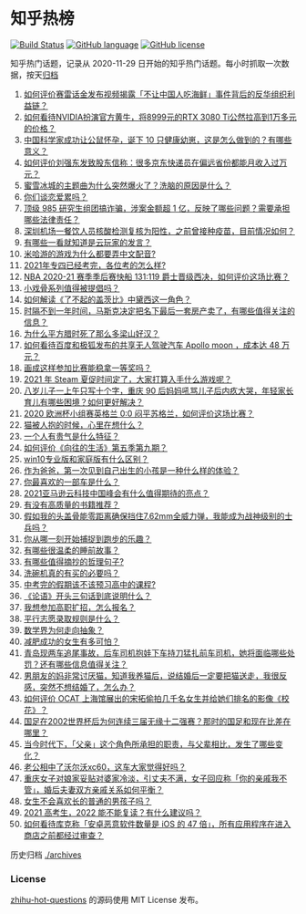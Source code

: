 # 知乎热榜
[![Build Status](https://github.com/ToWeLong/zhihu-hot-questions/workflows/CI/badge.svg)](https://github.com/ToWeLong/zhihu-hot-questions/actions)
[![GitHub language](https://img.shields.io/badge/language-golang-orange.svg)](https://golang.org/)
[![GitHub license](https://img.shields.io/github/license/ToWeLong/zhihu-hot-questions)](https://github.com/ToWeLong/zhihu-hot-questions/blob/main/LICENSE)

知乎热门话题，记录从 2020-11-29 日开始的知乎热门话题。每小时抓取一次数据，按天[归档](./archives)

<!-- BEGIN -->

1. [如何评价赛雷话金发布视频揭露「不让中国人吃海鲜」事件背后的反华组织利益链？](https://www.zhihu.com/question/465827983)
1. [如何看待NVIDIA扮演官方黄牛，将8999元的RTX 3080 Ti公然拉高到1万多元的价格？](https://www.zhihu.com/question/465351692)
1. [中国科学家成功让公鼠怀孕，诞下 10 只健康幼崽，这是怎么做到的？有哪些意义？](https://www.zhihu.com/question/465862552)
1. [如何评价刘强东发致股东信称：很多京东快递员在偏远省份都能月收入过万元？](https://www.zhihu.com/question/465738678)
1. [蜜雪冰城的主题曲为什么突然爆火了？洗脑的原因是什么？](https://www.zhihu.com/question/464996660)
1. [你们谈恋爱累吗？](https://www.zhihu.com/question/399471584)
1. [顶级 985 研究生组团搞诈骗，涉案金额超 1 亿，反映了哪些问题？需要承担哪些法律责任？](https://www.zhihu.com/question/465557339)
1. [深圳机场一餐饮人员核酸检测复核为阳性，之前曾接种疫苗，目前情况如何？](https://www.zhihu.com/question/465742318)
1. [有哪些一看就知道是云玩家的发言？](https://www.zhihu.com/question/458895664)
1. [米哈游的游戏为什么都要弄中文配音?](https://www.zhihu.com/question/464834809)
1. [2021年专四已经考完，各位考的怎么样?](https://www.zhihu.com/question/465911645)
1. [NBA 2020-21 赛季季后赛快船 131:119 爵士晋级西决，如何评价这场比赛？](https://www.zhihu.com/question/465889198)
1. [小戏骨系列值得被提倡吗？](https://www.zhihu.com/question/354286546)
1. [如何解读《了不起的盖茨比》中黛西这一角色？](https://www.zhihu.com/question/464349748)
1. [时隔不到一年时间，马斯克决定把名下最后一套房产卖了，有哪些值得关注的信息？](https://www.zhihu.com/question/465124442)
1. [为什么平方腊时死了那么多梁山好汉？](https://www.zhihu.com/question/459476694)
1. [如何看待百度和极狐发布的共享无人驾驶汽车 Apollo moon ，成本达 48 万元？](https://www.zhihu.com/question/465491193)
1. [画成这样参加比赛能稳拿一等奖吗？](https://www.zhihu.com/question/460339045)
1. [2021 年 Steam 夏促时间定了，大家打算入手什么游戏呢？](https://www.zhihu.com/question/456973633)
1. [八岁儿子一上午只写十个字，重庆 90 后妈妈吼骂儿子后内疚大哭，年轻家长育儿有哪些困境？如何更好解决？](https://www.zhihu.com/question/465723069)
1. [2020 欧洲杯小组赛英格兰 0:0 闷平苏格兰，如何评价这场比赛？](https://www.zhihu.com/question/465869044)
1. [猫被人抱的时候，心里在想什么？](https://www.zhihu.com/question/463390158)
1. [一个人有贵气是什么特征？](https://www.zhihu.com/question/61071183)
1. [如何评价《向往的生活》第五季第九期？](https://www.zhihu.com/question/465821181)
1. [win10专业版和家庭版有什么区别？](https://www.zhihu.com/question/51633999)
1. [作为爸爸，第一次见到自己出生的小孩是一种什么样的体验？](https://www.zhihu.com/question/352453251)
1. [你最喜欢的一部车是什么？](https://www.zhihu.com/question/433083128)
1. [2021亚马逊云科技中国峰会有什么值得期待的亮点？](https://www.zhihu.com/question/465722407)
1. [有没有高质量的书籍推荐？](https://www.zhihu.com/question/458685685)
1. [假如我的头盖骨能零距离确保挡住7.62mm全威力弹，我能成为战神级别的士兵吗？](https://www.zhihu.com/question/444459120)
1. [你从哪一刻开始捕捉到跑步的乐趣？](https://www.zhihu.com/question/465706482)
1. [有哪些很温柔的睡前故事？](https://www.zhihu.com/question/412080562)
1. [有哪些值得摘抄的哲理句子?](https://www.zhihu.com/question/431469321)
1. [洗碗机真的有买的必要吗？](https://www.zhihu.com/question/460686191)
1. [中考完的假期该不该预习高中的课程?](https://www.zhihu.com/question/465192310)
1. [《论语》开头三句话到底说明什么？](https://www.zhihu.com/question/458542584)
1. [我想参加高职扩招，怎么报名？](https://www.zhihu.com/question/458784955)
1. [平行志愿录取规则是什么？](https://www.zhihu.com/question/329519343)
1. [数学界为何走向抽象？](https://www.zhihu.com/question/389083941)
1. [减肥成功的女生有多可怕？](https://www.zhihu.com/question/286406704)
1. [青岛现两车追尾事故，后车司机抱娃下车持刀猛扎前车司机，她将面临哪些处罚？还有哪些信息值得关注？](https://www.zhihu.com/question/465539331)
1. [男朋友的妈非常讨厌猫，知道我养猫后，说结婚后一定要把猫送走，我很反感，突然不想结婚了，怎么办？](https://www.zhihu.com/question/458232041)
1. [如何评价 OCAT 上海馆展出的宋拓偷拍几千名女生并给她们排名的影像《校花》？](https://www.zhihu.com/question/464804506)
1. [国足在2002世界杯后为何连续三届无缘十二强赛？那时的国足和现在比差在哪里？](https://www.zhihu.com/question/465257051)
1. [当今时代下，「父亲」这个角色所承担的职责，与父辈相比，发生了哪些变化？](https://www.zhihu.com/question/464399707)
1. [老公相中了沃尔沃xc60，这车大家觉得好吗？](https://www.zhihu.com/question/423496101)
1. [重庆女子对娘家妥贴对婆家冷淡，引丈夫不满，女子回应称「你的亲戚我不管」，婚后夫妻双方亲戚关系如何平衡？](https://www.zhihu.com/question/465303509)
1. [女生不会喜欢长的普通的男孩子吗？](https://www.zhihu.com/question/463537285)
1. [2021 高考生，2022 能不能复读？有什么建议吗？](https://www.zhihu.com/question/406923647)
1. [如何看待库克称「安卓恶意软件数量是 iOS 的 47 倍」，所有应用程序在进入商店之前都经过审查？](https://www.zhihu.com/question/465597634)

<!-- END -->

历史归档 [./archives](./archives)


### License
[zhihu-hot-questions](https://github.com/towelong/zhihu-hot-questions) 的源码使用 MIT License 发布。
